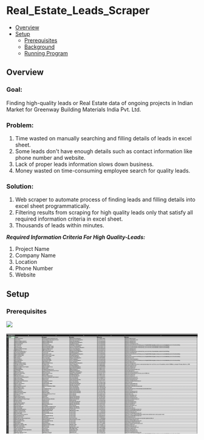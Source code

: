 Real_Estate_Leads_Scraper
=======

- [Overview](#Overview)
- [Setup](#Setup)
    - [Prerequisites](#Prerequisites)
    - [Background](#Background)
    - [Running Program](#Running-Program)

Overview
------

### Goal:

Finding high-quality leads or Real Estate data of ongoing projects in Indian Market for Greenway Building Materials India Pvt. Ltd. 

### Problem: 
1) Time wasted on manually searching and filling details of leads in excel sheet.
2) Some leads don't have enough details such as contact information like phone number and website.
3) Lack of proper leads information slows down business.
4) Money wasted on time-consuming employee search for quality leads.

### Solution:
1) Web scraper to automate process of finding leads and filling details into excel sheet programmatically.
2) Filtering results from scraping for high quality leads only that satisfy all required information criteria in excel sheet.
3) Thousands of leads within minutes.

***Required Information Criteria For High Quality-Leads:***
1) Project Name
2) Company Name
3) Location
4) Phone Number
5) Website 


Setup
------

### Prerequisites


<a href="https://asciinema.org/a/291902?autoplay=1"><img src="https://asciinema.org/a/291902.png" width="836"/></a>

![](images/output_img.png?raw=true)

